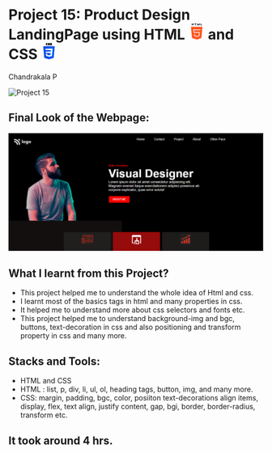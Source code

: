 # Project 15: Product Design LandingPage using HTML ![](./final-look/html-5.png) and CSS ![](./final-look/css-3.png)

Chandrakala P

![Project 15](https://img.shields.io/badge/Project%20-15-red)

## Final Look of the Webpage:

![Final Look of the Website](./final-look/final.PNG)

## What I learnt from this Project?

- This project helped me to understand the whole idea of Html and css.
- I learnt most of the basics tags in html and many properties in css.
- It helped me to understand more about css selectors and fonts etc.
- This project helped me to understand background-img and bgc, buttons, text-decoration in css and also positioning and transform property in css and many more.

## Stacks and Tools:

- HTML and CSS
- HTML : list, p, div, li, ul, ol, heading tags, button, img, and many more.
- CSS: margin, padding, bgc, color, posiiton text-decorations align items, display, flex, text align, justify content, gap, bgi, border, border-radius, transform etc.

## It took around 4 hrs.
